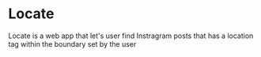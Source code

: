 # Locate
Locate is a web app that let's user find Instragram posts that has a location tag within the boundary set by the user 
